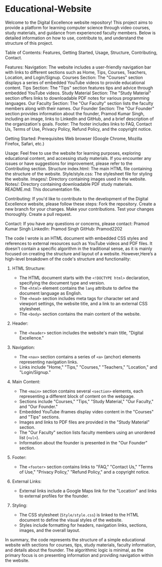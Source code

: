 # Educational-Website

Welcome to the Digital Excellence website repository! This project aims to provide a platform for learning computer science through video courses, study materials, and guidance from experienced faculty members. Below is detailed information on how to use, contribute to, and understand the structure of this project.

Table of Contents:
Features,
Getting Started,
Usage,
Structure,
Contributing,
Contact.

Features:
Navigation: The website includes a user-friendly navigation bar with links to different sections such as Home, Tips, Courses, Teachers, Location, and Login/Signup.
Courses Section: The "Courses" section displays a series of embedded YouTube videos to provide educational content.
Tips Section: The "Tips" section features tips and advice through embedded YouTube videos.
Study Material Section: The "Study Material" section offers links to downloadable PDF notes for various programming languages.
Our Faculty Section: The "Our Faculty" section lists the faculty members along with their names.
Our Founder Section: The "Our Founder" section provides information about the founder, Pramod Kumar Singh, including an image, links to LinkedIn and GitHub, and a brief description of the organization's goals.
Footer: The footer includes links to FAQ, Contact Us, Terms of Use, Privacy Policy, Refund Policy, and the copyright notice.

Getting Started:
Prerequisites
Web browser (Google Chrome, Mozilla Firefox, Safari, etc.)

Usage:
Feel free to use the website for learning purposes, exploring educational content, and accessing study materials. If you encounter any issues or have suggestions for improvement, please refer to the Contributing section.
Structure
index.html: The main HTML file containing the structure of the website.
Style/style.css: The stylesheet file for styling the website.
Images/: Directory containing images used in the website.
Notes/: Directory containing downloadable PDF study materials.
README.md: This documentation file.

Contributing:
If you'd like to contribute to the development of the Digital Excellence website, please follow these steps:
Fork the repository.
Create a new branch for your changes.
Make your contributions.
Test your changes thoroughly.
Create a pull request.

Contact:
If you have any questions or concerns, please contact:
Pramod Kumar Singh
LinkedIn: Pramod Singh
GitHub: Pramod2202


The code I wrote is an HTML document with embedded CSS styles and references to external resources such as YouTube videos and PDF files. It doesn't contain a specific algorithm in the traditional sense, as it is mainly focused on creating the structure and layout of a website. However,Here’s a high-level breakdown of the code's structure and functionality:

1. HTML Structure:
   - The HTML document starts with the `<!DOCTYPE html>` declaration, specifying the document type and version.
   - The `<html>` element contains the `lang` attribute to define the document language as English.
   - The `<head>` section includes meta tags for character set and viewport settings, the website title, and a link to an external CSS stylesheet.
   - The `<body>` section contains the main content of the website.

2. Header:
   - The `<header>` section includes the website's main title, "Digital Excellence."

3. Navigation:
   - The `<nav>` section contains a series of `<a>` (anchor) elements representing navigation links.
   - Links include "Home," "Tips," "Courses," "Teachers," "Location," and "Login/Signup."

4. Main Content:
   - The `<main>` section contains several `<section>` elements, each representing a different block of content on the webpage.
   - Sections include "Courses," "Tips," "Study Material," "Our Faculty," and "Our Founder."
   - Embedded YouTube iframes display video content in the "Courses" and "Tips" sections.
   - Images and links to PDF files are provided in the "Study Material" section.
   - The "Our Faculty" section lists faculty members using an unordered list (`<ul>`).
   - Information about the founder is presented in the "Our Founder" section.

5. Footer:
   - The `<footer>` section contains links to "FAQ," "Contact Us," "Terms of Use," "Privacy Policy," "Refund Policy," and a copyright notice.

6. External Links:
   - External links include a Google Maps link for the "Location" and links to external profiles for the founder.

7. Styling:
   - The CSS stylesheet (`Style/style.css`) is linked to the HTML document to define the visual styles of the website.
   - Styles include formatting for headers, navigation links, sections, images, and the overall layout.

In summary, the code represents the structure of a simple educational website with sections for courses, tips, study materials, faculty information, and details about the founder. The algorithmic logic is minimal, as the primary focus is on presenting information and providing navigation within the website.

